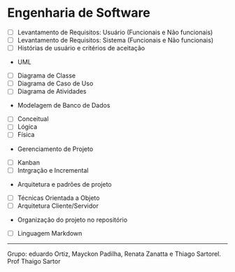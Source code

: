 
# Engenharia de Software 

 
 - [ ] Levantamento de Requisitos: Usuário (Funcionais e Não funcionais)
 - [ ] Levantamento de Requisitos: Sistema (Funcionais e Não funcionais)
 - [ ] Histórias de usuário e critérios de aceitação

* UML
 - [ ] Diagrama de Classe
 - [ ] Diagrama de Caso de Uso
 - [ ] Diagrama de Atividades

* Modelagem de Banco de Dados
 - [ ] Conceitual
 - [ ] Lógica
 - [ ] Física
 
* Gerenciamento de Projeto
 - [ ] Kanban
 - [ ] Intrgração e Incremental
 
 * Arquitetura e padrões de projeto
 - [ ] Técnicas Orientada a Objeto
 - [ ] Arquitetura Cliente/Servidor

* Organização do projeto no repositório
 - [ ] Linguagem Markdown

___

Grupo: eduardo Ortiz, Mayckon Padilha, Renata Zanatta e Thiago Sartorel.
Prof Thaigo Sartor
